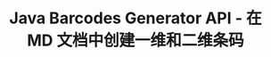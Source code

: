 ---
############################# Static ############################
layout: "auto-gen-gist"
draft: false
path: "ru/assembly/java/barcode/md/"
otherformats: PDF HTML XPS TIFF MHTML TXT XAML EPUB SVG PS PCL XML OXPS EML EMLX MSG 

############################# Head ############################
head_title: "用于生成条码图像文档和电子邮件消息的 Java API"
head_description: "GroupDocs.Assembly Java API 使程序员能够在文档（PDF、DOC、DOCX、RTF、XLSX、CSV、PPTX）和电子邮件（EML EMLX MSG）消息中创建和添加条码。"

############################# Header ############################
title: "Java Barcodes Generator API - 在 MD 文档中创建一维和二维条码"
description: "GroupDocs.Assembly Java API 允许在 PDF HTML、XPS、PS、TXT、EPUB、PCL、SVG、文档和电子邮件（EML、EMLX、MSG）消息中生成和添加一维和二维条码图像。"

######################### Download Button #######################
button:
    enable: true

############################# About ############################
about:
    enable: true
    title: "如何在文档和电子邮件中生成和插入条形码？"
    content: |
      条码越来越流行，如今无处不在。它于 1970 年代中期开始出现在杂货店中，如今可以在书籍、门票、跟踪药物的医院、汽车零部件商店等中找到。该网页将解释如何在 Java 应用程序中的文档和电子邮件中动态创建和添加条形码图像。 GroupDocs.Assembly for Java 是一个非常有用的 API，可帮助软件开发人员创建强大的文档自动化和报告应用程序。它支持处理许多流行的文档格式，例如 PDF、HTML、XPS、Microsoft Office Word、Excel 工作表、PowerPoint 演示文稿、Outlook 电子邮件等等。 Java API 使得在文档和电子邮件消息中创建和插入条形码图像变得很容易，只需几行代码。它还支持修改条码图像属性，例如缩放条码图像、更改前后颜色、更改条码图像分辨率、条码文本位置、更改字体等。 

############################# content ############################
steps:
    enable: true
    block:
    - title_left: "通过 Java 在 MD 文档中创建条码"
      content_left: |
       GroupDocs.Assembly Java 包含用于在 MD 文档中插入和编辑条形码的完整功能。 以下 Java 代码示例演示了如何通过几行代码在 MD 文档中创建和使用条形码图像。 

      title_right: "如何在 MD 文件中添加条形码？"
      content_right: |
       * 创建 [DocumentAssembler](https://apireference.groupdocs.com/assembly/java/com.groupdocs.assembly/DocumentAssembler) 的实例
       * 创建示例数据源对象
       * 调用 [AssembleDocument](https://apireference.groupdocs.com/assembly/java/com.groupdocs.assembly/DocumentAssembler#assembleDocument-java.io.InputStream-java.io.OutputStream-com.groupdocs.assembly.DataSourceInfo...-) 具有以下参数的方法
           * 从流中读取模板文档。
           * Stream 写入生成的文档。
           *文档加载和保存选项。
           * 详细信息 有关要使用的数据源对象的信息。

      gisthash: "ebb6d8215f329f457f843e9a9fc48c9c"
      gistfile: "generate_barcodes_in_presentations.java"     

    - title_left: "系统要求"
      content_left: |
        所有主要平台和操作系统都支持 GroupDocs.Assembly Java API。 它可以生成 Microsoft Word、Excel、PowerPoint、Outlook、OpenOffice 和 50 多种其他格式的文档。 如需完整的系统要求指南，请访问 [系统要求](https://docs.groupdocs.com/assembly/java/system-requirements/) 在执行以下代码之前，请确保您已安装以下先决条件 系统：
         * 操作系统：Microsoft Windows、Linux、MacOS
         * Java 版本支持：J2SE 7.0 (1.7)、J2SE 8.0 (1.8) 或以上
         * 从 [Maven](https://mvnrepository.com/artifact/com.groupdocs/groupdocs-assembly/) 获取最新版本的 GroupDocs.Assembly Java API
        
      title_right: "为什么使用 GroupDocs.Assembly"
      content_right: |
        * 从模板创建自定义文档。
        * 动态附加电子邮件附件。
        * 创建和自动化文档不需要额外的软件。
        * 根据数据源生成输出文档。
        * 在报表中动态插入文档内容
        * 在电子表格组装期间应用公式。
        * 支持多种数据格式
        * 顺序数据操作支持。

demos:
    enable: true


more_formats:
    enable: true


back_to_top:
    enable: true
---